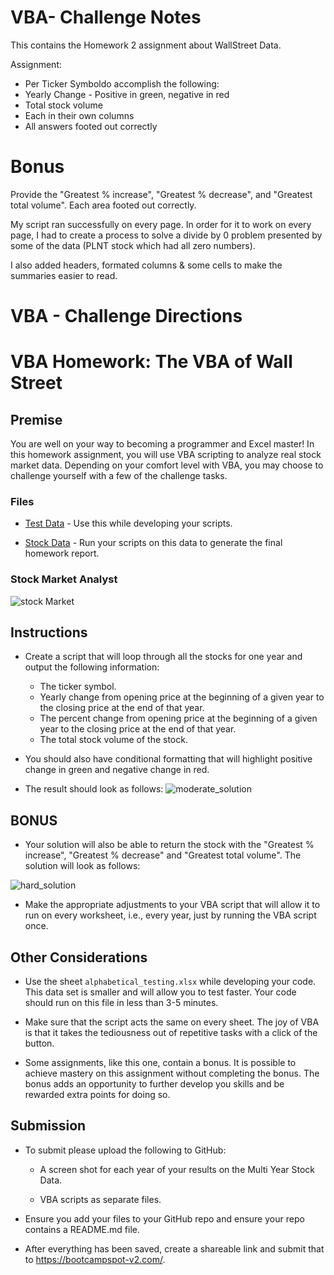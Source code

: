 # VBA- Challenge Notes
This contains the Homework 2 assignment about WallStreet Data.

Assignment:
*  Per Ticker Symboldo accomplish the following: 
*  Yearly Change - Positive in green, negative in red
*  Total stock volume 
*  Each in their own columns
*  All answers footed out correctly

Bonus
======================================================
Provide the "Greatest % increase", "Greatest % decrease", and "Greatest total volume". 
Each area footed out correctly.

My script ran successfully on every page.  In order for it to work on every page,
I had to create a process to solve a divide by 0 problem presented by some of the data 
(PLNT stock which had all zero numbers).

I also added headers, formated columns & some cells to make the summaries easier to read.


# VBA - Challenge Directions

# VBA Homework: The VBA of Wall Street

## Premise

You are well on your way to becoming a programmer and Excel master! In this homework assignment, you will use VBA scripting to analyze real stock market data. Depending on your comfort level with VBA, you may choose to challenge yourself with a few of the challenge tasks.

### Files

* [Test Data](Resources/alphabetical_testing.xlsx) - Use this while developing your scripts.

* [Stock Data](Resources/Multiple_year_stock_data.xlsx) - Run your scripts on this data to generate the final homework report.

### Stock Market Analyst

![stock Market](Images/stockmarket.jpg)

## Instructions

* Create a script that will loop through all the stocks for one year and output the following information:

  * The ticker symbol.
  * Yearly change from opening price at the beginning of a given year to the closing price at the end of that year.
  * The percent change from opening price at the beginning of a given year to the closing price at the end of that year.
  * The total stock volume of the stock.

* You should also have conditional formatting that will highlight positive change in green and negative change in red.

* The result should look as follows:
![moderate_solution](Images/moderate_solution.png)

## BONUS

* Your solution will also be able to return the stock with the "Greatest % increase", "Greatest % decrease" and "Greatest total volume". The solution will look as follows:

![hard_solution](Images/hard_solution.png)

* Make the appropriate adjustments to your VBA script that will allow it to run on every worksheet, i.e., every year, just by running the VBA script once.

## Other Considerations

* Use the sheet `alphabetical_testing.xlsx` while developing your code. This data set is smaller and will allow you to test faster. Your code should run on this file in less than 3-5 minutes.

* Make sure that the script acts the same on every sheet. The joy of VBA is that it takes the tediousness out of repetitive tasks with a click of the button.

* Some assignments, like this one, contain a bonus. It is possible to achieve mastery on this assignment without completing the bonus. The bonus adds an opportunity to further develop you skills and be rewarded extra points for doing so.

## Submission

* To submit please upload the following to GitHub:

  * A screen shot for each year of your results on the Multi Year Stock Data.

  * VBA scripts as separate files.

* Ensure you add your files to your GitHub repo and ensure your repo contains a README.md file.

* After everything has been saved, create a shareable link and submit that to <https://bootcampspot-v2.com/>.
